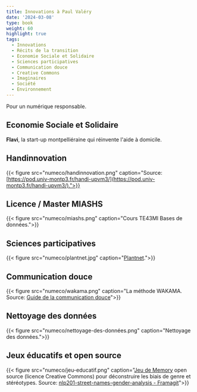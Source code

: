```yaml
---
title: Innovations à Paul Valéry
date: '2024-03-08'
type: book
weight: 60
highlight: true
tags:
  - Innovations
  - Récits de la transition
  - Economie Sociale et Solidaire
  - Sciences participatives
  - Communication douce
  - Creative Commons
  - Imaginaires
  - Société
  - Environnement
---
```


Pour un numérique responsable.

<!--more-->

## Economie Sociale et Solidaire

<b>Flavi</b>, la start-up montpelliéraine qui réinvente l'aide à domicile.

## Handinnovation

{{< figure src="numeco/handinnovation.png" caption="Source: [https://pod.univ-montp3.fr/handi-upvm3/](https://pod.univ-montp3.fr/handi-upvm3/).">}} 

## Licence / Master MIASHS

{{< figure src="numeco/miashs.png" caption="Cours TE43MI Bases de données.">}} 

## Sciences participatives

{{< figure src="numeco/plantnet.jpg" caption="[Plantnet](https://identify.plantnet.org/fr).">}} 

## Communication douce

{{< figure src="numeco/wakama.png" caption="La méthode WAKAMA. Source: [Guide de la communication douce](https://www.univ-montp3.fr/sites/default/files/guide_de_la_communication_douce_2023_0.pdf)">}} 

## Nettoyage des données

{{< figure src="numeco/nettoyage-des-données.png" caption="Nettoyage des données.">}} 

## Jeux éducatifs et open source

{{< figure src="numeco/jeu-educatif.png" caption="[Jeu de Memory](https://www.mtpcours.fr/u/Jeux-Memory-Montpellier-qui-est-ce.pdf) open source (licence Creative Commons) pour déconstruire les biais de genre et stéréotypes. Source: [nlp201-street-names-gender-analysis - Framagit](https://framagit.org/MichelDeudon/nlp201-street-names-gender-analysis)">}} 